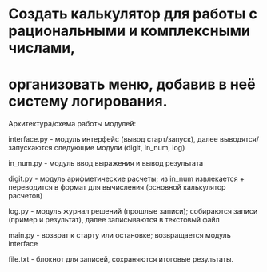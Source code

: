 # Создать калькулятор для работы с рациональными и комплексными числами, 
# организовать меню, добавив в неё систему логирования.


Архитектура/схема работы модулей:

interface.py - модуль интерфейс (вывод старт/запуск), далее выводятся/запускаются следующие модули (digit, in_num, log)

in_num.py - модуль ввод выражения и вывод результата

digit.py - модуль арифметические расчеты; из in_num извлекается + переводится в формат для вычисления (основной калькулятор расчетов)

log.py - модуль журнал решений (прошлые записи); собираются записи (пример и результат), далее записываются в текстовый файл

main.py - возврат к старту или остановке; возвращается модуль interface

file.txt - блокнот для записей, сохраняются итоговые результаты.